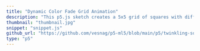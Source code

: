 ```yaml
---
title: "Dynamic Color Fade Grid Animation"
description: "This p5.js sketch creates a 5x5 grid of squares with different colors that dynamically fade in and out at random speeds and intervals, providing a visually captivating animation."
thumbnail: "thumbnail.jpg"
snippet: "snippet.js"
github_url: "https://github.com/vesnag/p5-ml5/blob/main/p5/twinkling-squares.js"
type: "p5"
---
```

